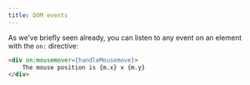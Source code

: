 ```yaml
---
title: DOM events
---
```


As we've briefly seen already, you can listen to any event on an element with the `on:` directive:

```html
<div on:mousemover={handleMousemove}>
	The mouse position is {m.x} x {m.y}
</div>
```
